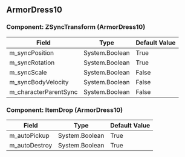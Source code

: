 ## ArmorDress10

### Component: ZSyncTransform (ArmorDress10)

|Field|Type|Default Value|
|---|---|---|
|m_syncPosition|System.Boolean|True|
|m_syncRotation|System.Boolean|True|
|m_syncScale|System.Boolean|False|
|m_syncBodyVelocity|System.Boolean|False|
|m_characterParentSync|System.Boolean|False|

### Component: ItemDrop (ArmorDress10)

|Field|Type|Default Value|
|---|---|---|
|m_autoPickup|System.Boolean|True|
|m_autoDestroy|System.Boolean|True|

